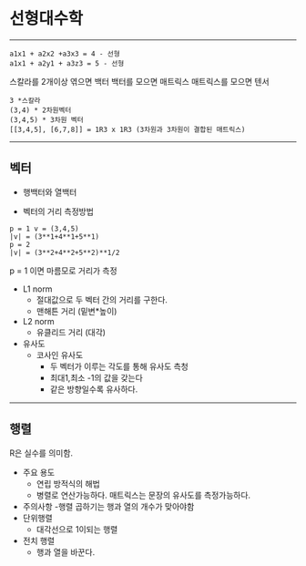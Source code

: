 # 선형대수학 

---

``` 
a1x1 + a2x2 +a3x3 = 4 - 선형
a1x1 + a2y1 + a3z3 = 5 - 선형
```
스칼라를 2개이상 엮으면 백터
백터를 모으면 매트릭스
매트릭스를 모으면 텐서 
```
3 *스칼라
(3,4) * 2차원벡터
(3,4,5) * 3차원 벡터 
[[3,4,5], [6,7,8]] = 1R3 x 1R3 (3차원과 3차원이 결합된 매트릭스)
```
---

## 벡터 

- 행백터와 열백터 

- 벡터의 거리 측정방법
```
p = 1 v = (3,4,5)
|v| = (3**1+4**1+5**1)
p = 2 
|v| = (3**2+4**2+5**2)**1/2
```
p = 1 이면 마름모로 거리가 측정 

- L1 norm
    - 절대값으로 두 벡터 간의 거리를 구한다.
    - 맨해튼 거리 (밑변*높이)
- L2 norm
    - 유클리드 거리 (대각)
- 유사도 
    - 코사인 유사도
        - 두 벡터가 이루는 각도를 통해 유사도 측청
        - 최대1,최소 -1의 값을 갖는다
        - 같은 방향일수록 유사하다. 
  
---

## 행렬 
R은 실수를 의미함. 
- 주요 용도 
    - 연립 방적식의 해법 
    - 병렬로 연산가능하다.
매트릭스는 문장의 유사도를 측정가능하다.
- 주의사항 
    -행렬 곱하기는 행과 열의 개수가 맞아야함 
- 단위행렬
    - 대각선으로 1이되는 행렬
- 전치 행렬 
    -  행과 열을 바꾼다.


